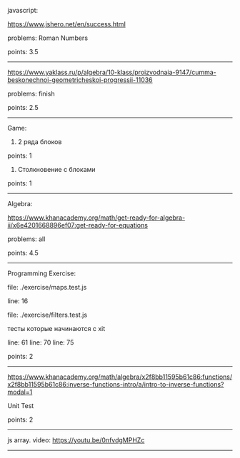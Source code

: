 
javascript:

https://www.jshero.net/en/success.html

problems: Roman Numbers

points: 3.5


---

https://www.yaklass.ru/p/algebra/10-klass/proizvodnaia-9147/cumma-beskonechnoi-geometricheskoi-progressii-11036

problems: finish

points: 2.5

---

Game:

1. 2 ряда блоков

points: 1

1. Столкновение с блоками

points: 1

---
Algebra:

https://www.khanacademy.org/math/get-ready-for-algebra-ii/x6e4201668896ef07:get-ready-for-equations

problems: all

points: 4.5


---

Programming Exercise:

file: ./exercise/maps.test.js

line: 16


file: ./exercise/filters.test.js

тесты которые начинаются с xit

line: 61
line: 70
line: 75

points: 2

---
https://www.khanacademy.org/math/algebra/x2f8bb11595b61c86:functions/x2f8bb11595b61c86:inverse-functions-intro/a/intro-to-inverse-functions?modal=1


Unit Test

points: 2

---

js array. video: https://youtu.be/0nfvdgMPHZc

---
